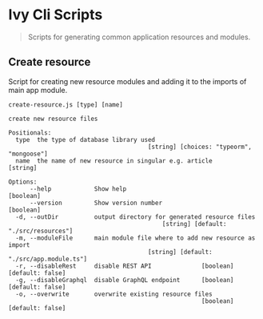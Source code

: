 # Ivy Cli Scripts
> Scripts for generating common application resources and modules.

## Create resource
Script for creating new resource modules and adding it to the imports of main app module.

```shell
create-resource.js [type] [name] 

create new resource files

Positionals:
  type  the type of database library used
                                       [string] [choices: "typeorm", "mongoose"]
  name  the name of new resource in singular e.g. article               [string]

Options:
      --help            Show help                                      [boolean]
      --version         Show version number                            [boolean]
  -d, --outDir          output directory for generated resource files
                                           [string] [default: "./src/resources"]
  -m, --moduleFile      main module file where to add new resource as import
                                       [string] [default: "./src/app.module.ts"]
  -r, --disableRest     disable REST API              [boolean] [default: false]
  -g, --disableGraphql  disable GraphQL endpoint      [boolean] [default: false]
  -o, --overwrite       overwrite existing resource files
                                                      [boolean] [default: false]
```

